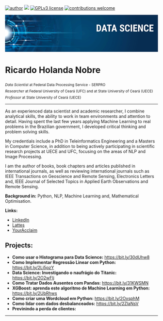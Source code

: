 [![author](https://img.shields.io/badge/author-rhnobre-red.svg)](https://www.linkedin.com/in/rhnobre) [![](https://img.shields.io/badge/python-3.7+-blue.svg)](https://www.python.org/downloads/release/python-365/) [![GPLv3 license](https://img.shields.io/badge/License-GPLv3-blue.svg)](http://perso.crans.org/besson/LICENSE.html) [![contributions welcome](https://img.shields.io/badge/contributions-welcome-brightgreen.svg?style=flat)](https://github.com/rhnobre/portfolio/issues)

<p align="center">
  <img src="banner.png" >
</p>

# Ricardo Holanda Nobre

<sub>*Data Scientist* at Federal Data Processing Service - SERPRO</sub><br/>
<sub>*Researcher* at Federal University of Ceará (UFC) and at State University of Ceará (UECE)</sub> <br/>
<sub>*Professor* at State University of Ceará (UECE)</sub>

---
As an experienced data scientist and academic researcher, I combine analytical skills, the ability to work in team environments and attention to detail. Having spent the last few years applying Machine Learning to real problems in the Brazilian government, I developed critical thinking and problem solving skills.

My credentials include a PhD in Teleinformatics Engineering and a Masters in Computer Science, in addition to being actively participating in scientific research projects at UECE and UFC, focusing on the areas of NLP and Image Processing.

I am the author of books, book chapters and articles published in international journals, as well as reviewing international journals such as IEEE Transactions on Geoscience and Remote Sensing, Electronics Letters and, IEEE Journal of Selected Topics in Applied Earth Observations and Remote Sensing.

**Background in:** Python, NLP, Machine Learning and, Mathematical Optimisation.

**Links:**
* [LinkedIn](https://www.linkedin.com/in/rhnobre)
* [Lattes](http://lattes.cnpq.br/1723134991744757)
* [YourAcclaim](https://www.youracclaim.com/users/ricardo-holanda-nobre/badges)


## Projects:

* **Como usar o Histograma para Data Science:** https://bit.ly/30dUhw8
* **Como Implementar Regressão Linear com Python:** https://bit.ly/2Li5pzY
* **Data Science: Investigando o naufrágio do Titanic:** https://bit.ly/2O2wFIj
* **Como Tratar Dados Ausentes com Pandas:** https://bit.ly/31KWSMN
* **XGBoost: aprenda este algoritmo de Machine Learning em Python:** https://bit.ly/2UbRhws
* **Como criar uma Wordcloud em Python:** https://bit.ly/2OxsphM
* **Como lidar com dados desbalanceados:** https://bit.ly/2ZlaNsV
* **Previnindo a perda de clientes:**

---




